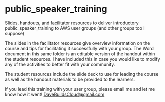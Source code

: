 # public_speaker_training
Slides, handouts, and facilitator resources to deliver introductory public_speaker_training to AWS user groups (and other groups too I suppose)

The slides in the facilitator resources give overview information on the course and tips for facilitating it successfully with your group.  The Word document in this same folder is an editable version of the handout within the student resources.  I have included this in case you would like to modify any of the activities to better fit with your community.

The student resources include the slide deck to use for leading the course as well as the handout materials to be provided to the learners.

If you lead this training with your user group, please email me and let me know how it went!  DaveBuildsCloud@gmail.com

